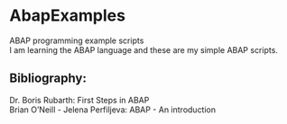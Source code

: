 # AbapExamples
ABAP programming example scripts \
I am learning the ABAP language and these are my simple ABAP scripts.

## Bibliography:

Dr. Boris Rubarth: First Steps in ABAP \
Brian O’Neill - Jelena Perfiljeva: ABAP - An introduction
